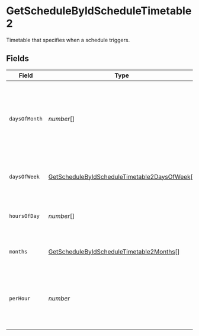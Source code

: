 # GetScheduleByIdScheduleTimetable2

Timetable that specifies when a schedule triggers.


## Fields

| Field                                                                                                                   | Type                                                                                                                    | Required                                                                                                                | Description                                                                                                             |
| ----------------------------------------------------------------------------------------------------------------------- | ----------------------------------------------------------------------------------------------------------------------- | ----------------------------------------------------------------------------------------------------------------------- | ----------------------------------------------------------------------------------------------------------------------- |
| `daysOfMonth`                                                                                                           | *number*[]                                                                                                              | :heavy_check_mark:                                                                                                      | Days in a month in which the schedule triggers. This is mutually exclusive with days in a week.                         |
| `daysOfWeek`                                                                                                            | [GetScheduleByIdScheduleTimetable2DaysOfWeek](../../models/operations/getschedulebyidscheduletimetable2daysofweek.md)[] | :heavy_minus_sign:                                                                                                      | Days in a week in which the schedule triggers.                                                                          |
| `hoursOfDay`                                                                                                            | *number*[]                                                                                                              | :heavy_check_mark:                                                                                                      | Hours in a day in which the schedule triggers.                                                                          |
| `months`                                                                                                                | [GetScheduleByIdScheduleTimetable2Months](../../models/operations/getschedulebyidscheduletimetable2months.md)[]         | :heavy_minus_sign:                                                                                                      | Months in which the schedule triggers.                                                                                  |
| `perHour`                                                                                                               | *number*                                                                                                                | :heavy_check_mark:                                                                                                      | Number of times a schedule triggers per hour, value must be between 1 and 60                                            |
